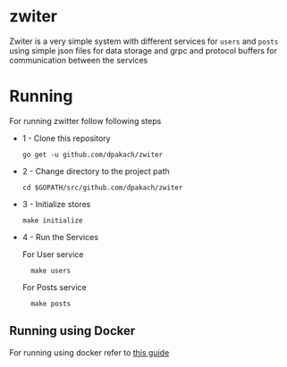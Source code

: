 # zwiter
Zwiter is a very simple system with different services for `users` and `posts` using simple json files for data storage and grpc and protocol buffers for communication between the services

# Running
For running zwitter follow following steps
- 1 - Clone this repository

    `go get -u github.com/dpakach/zwiter`
- 2 - Change directory to the project path

    `cd $GOPATH/src/github.com/dpakach/zwiter`
- 3 - Initialize stores

    `make initialize`
- 4 - Run the Services

    For User service
    
        make users
    For Posts service
        
        make posts
        
## Running using Docker
For running using docker refer to [ this guide ](https://github.com/dpakach/zwiter/blob/master/docker_run.md)

